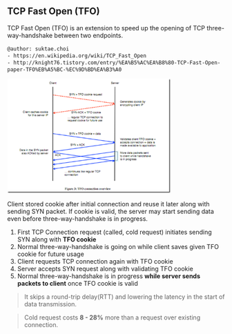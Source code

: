 ## TCP Fast Open (TFO)
TCP Fast Open (TFO) is an extension to speed up the opening of TCP three-way-handshake between two endpoints.

```
@author: suktae.choi
- https://en.wikipedia.org/wiki/TCP_Fast_Open
- http://knight76.tistory.com/entry/%EA%B5%AC%EA%B8%80-TCP-Fast-Open-paper-TFO%EB%A5%BC-%EC%9D%BD%EA%B3%A0
```

<img src="images/Screen%20Shot%202017-09-02%20at%2014.55.03.png" width="75%">

Client stored cookie after initial connection and reuse it later along with sending SYN packet. If cookie is valid, the server may start sending data even before three-way-handshake is in progress.

1. First TCP Connection request (called, cold request) initiates sending SYN along with **TFO cookie**
2. Normal three-way-handshake is going on while client saves given TFO cookie for future usage
3. Client requests TCP connection again with TFO cookie
4. Server accepts SYN request along with validating TFO cookie
5. Normal three-way-handshake is in progress **while server sends packets to client** once TFO cookie is valid

> It skips a round-trip delay(RTT) and lowering the latency in the start of data transmission.

> Cold request costs **8 - 28%** more than a request over existing connection.
